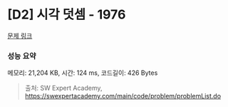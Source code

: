 # [D2] 시각 덧셈 - 1976 

[문제 링크](https://swexpertacademy.com/main/code/problem/problemDetail.do?contestProbId=AV5PttaaAZIDFAUq) 

### 성능 요약

메모리: 21,204 KB, 시간: 124 ms, 코드길이: 426 Bytes



> 출처: SW Expert Academy, https://swexpertacademy.com/main/code/problem/problemList.do